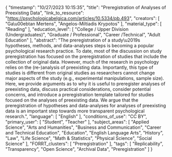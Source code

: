 {
    "timestamp": "10/27/2023 10:15:35",
    "title": "Preregistration of Analyses of Preexisting Data",
    "link_to_resource": "https://psychologicabelgica.com/articles/10.5334/pb.493",
    "creators": [
        "Ga\u00ebtan Mertens",
        "Angelos-Miltiadis Krypotos"
    ],
    "material_type": [
        "Reading"
    ],
    "education_level": [
        "College / Upper Division (Undergraduates)",
        "Graduate / Professional",
        "Career /Technical",
        "Adult Education"
    ],
    "abstract": "The preregistration of a study\u2019s hypotheses, methods, and data-analyses steps is becoming a popular psychological research practice. To date, most of the discussion on study preregistration has focused on the preregistration of studies that include the collection of original data. However, much of the research in psychology relies on the (re-)analysis of preexisting data. Importantly, this type of studies is different from original studies as researchers cannot change major aspects of the study (e.g., experimental manipulations, sample size). Here, we provide arguments as to why it is useful to preregister analyses of preexisting data, discuss practical considerations, consider potential concerns, and introduce a preregistration template tailored for studies focused on the analyses of preexisting data. We argue that the preregistration of hypotheses and data-analyses for analyses of preexisting data is an important step towards more transparent psychological research.",
    "language": [
        "English"
    ],
    "conditions_of_use": "CC BY",
    "primary_user": [
        "Student",
        "Teacher"
    ],
    "subject_areas": [
        "Applied Science",
        "Arts and Humanities",
        "Business and Communication",
        "Career and Technical Education",
        "Education",
        "English Language Arts",
        "History",
        "Law",
        "Life Science",
        "Math & Statistics",
        "Physical Science",
        "Social Science"
    ],
    "FORRT_clusters": [
        "Preregistration"
    ],
    "tags": [
        "Replicability",
        "Transparency",
        "Open Science",
        "Archival Data",
        "Preregistration"
    ]
}